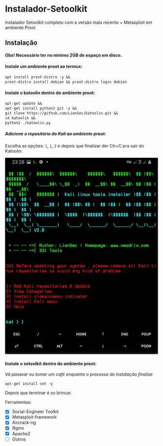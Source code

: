 # Instalador-Setoolkit
Instalador Setoolkit completo com a versão mais recente + Metasploit em ambiente Proot

## Instalação
#### Obs! Necessário ter no mínimo 2GB de espaço em disco.

#### Instale um ambiente proot ao termux:
```
apt install proot-distro -y && 
proot-distro install debian && proot-distro login debian
```

#### Instale o katoolin dentro do ambiente proot:
```
apt-get update && 
apt-get install python2 git -y && 
git clone https://github.com/LionSec/katoolin.git && 
cd katoolin && 
python2 ./katoolin.py
```
##### Adicione o repositório do Kali ao ambiente proot:
Escolha as opçôes: `1`, `1`, `2` e depois que finalizar der Ctr+C pra sair do Katoolin:

![katoolin](https://github.com/Olliv3r/Instalador-Setoolkit/blob/main/media/katoolin.jpg)

#### Instale o setoolkit dentro do ambiente proot:
*Vá passear ou tomar um café enquanto o processo de instalação finalize*
```
apt-get install set -y
```

Depois que terminar é so brincar.

Ferramentas:

- [x] Social-Engineer Toolkit
- [x] Metasploit-framework
- [x] Aircrack-ng
- [x] Nginx
- [x] Apache2
- [ ] Outros
